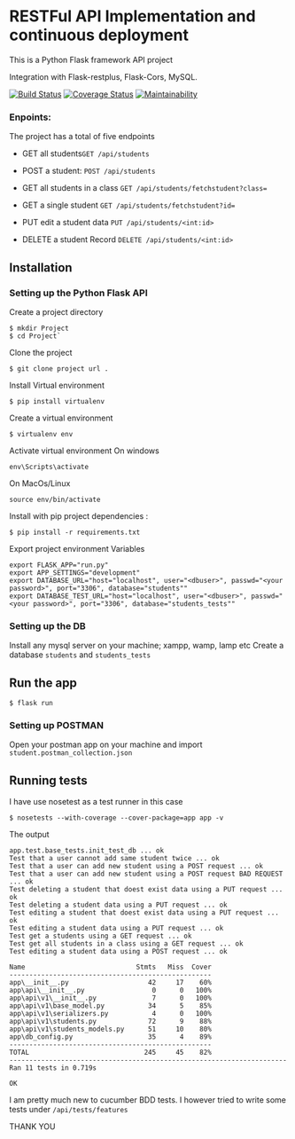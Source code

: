 # RESTFul API Implementation and continuous deployment 

This is a Python Flask framework API project

Integration with Flask-restplus, Flask-Cors, MySQL.

[![Build Status](https://travis-ci.com/mgrstars/student-enrollment-api.svg?branch=main)](https://travis-ci.com/mgrstars/student-enrollment-api)   [![Coverage Status](https://coveralls.io/repos/github/mgrstars/student-enrollment-api/badge.svg?branch=main)](https://coveralls.io/github/mgrstars/student-enrollment-api?branch=main)  [![Maintainability](https://api.codeclimate.com/v1/badges/89a1e3beb9c4c037e069/maintainability)](https://codeclimate.com/github/mgrstars/student-enrollment-api/maintainability)


### Enpoints:

The project has a total of five endpoints

- GET all students`GET /api/students`

- POST a student: `POST /api/students`

- GET all students in a class `GET /api/students/fetchstudent?class=`

- GET a single student `GET /api/students/fetchstudent?id=`

- PUT edit a student data `PUT /api/students/<int:id>`

- DELETE a student Record  `DELETE /api/students/<int:id>`



## Installation

### Setting up the Python Flask API

Create a project directory
```
$ mkdir Project
$ cd Project`
```

Clone the project
```
$ git clone project url .
```

Install Virtual environment
```
$ pip install virtualenv
```

Create a virtual environment 
```
$ virtualenv env   
```

Activate virtual environment
On windows 
```
env\Scripts\activate
```

On MacOs/Linux
```
source env/bin/activate
```

Install with pip project dependencies :

```
$ pip install -r requirements.txt
```

Export project environment Variables
```
export FLASK_APP="run.py"
export APP_SETTINGS="development"
export DATABASE_URL="host="localhost", user="<dbuser>", passwd="<your password>", port="3306", database="students""
export DATABASE_TEST_URL="host="localhost", user="<dbuser>", passwd="<your password>", port="3306", database="students_tests""
```

### Setting up the DB

Install any mysql server on your machine; xampp, wamp, lamp etc
Create a database `students` and `students_tests`


## Run the app

```
$ flask run
```

### Setting up POSTMAN

Open your postman app on your machine and import `student.postman_collection.json`



## Running tests

I have use nosetest as a test runner in this case
```
$ nosetests --with-coverage --cover-package=app app -v
```

The output

```
app.test.base_tests.init_test_db ... ok
Test that a user cannot add same student twice ... ok
Test that a user can add new student using a POST request ... ok
Test that a user can add new student using a POST request BAD REQUEST ... ok
Test deleting a student that doest exist data using a PUT request ... ok
Test deleting a student data using a PUT request ... ok
Test editing a student that doest exist data using a PUT request ... ok
Test editing a student data using a PUT request ... ok
Test get a students using a GET request ... ok
Test get all students in a class using a GET request ... ok
Test editing a student data using a POST request ... ok

Name                            Stmts   Miss  Cover
---------------------------------------------------
app\__init__.py                    42     17    60%
app\api\__init__.py                 0      0   100%
app\api\v1\__init__.py              7      0   100%
app\api\v1\base_model.py           34      5    85%
app\api\v1\serializers.py           4      0   100%
app\api\v1\students.py             72      9    88%
app\api\v1\students_models.py      51     10    80%
app\db_config.py                   35      4    89%
---------------------------------------------------
TOTAL                             245     45    82%
----------------------------------------------------------------------
Ran 11 tests in 0.719s

OK
```

I am pretty much new to cucumber BDD tests. I however tried to write some tests under `/api/tests/features`

THANK YOU 